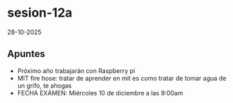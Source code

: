 # sesion-12a

28-10-2025

## Apuntes

- Próximo año trabajarán con Raspberry pi
- MIT fire hose: tratar de aprender en mit es como tratar de tomar agua de un grifo, te ahogas
- FECHA EXÁMEN: Miércoles 10 de diciembre a las 9:00am
